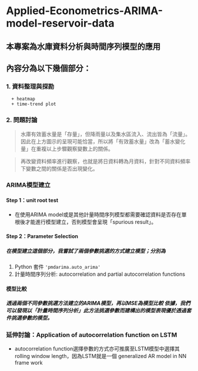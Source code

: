 # Applied-Econometrics-ARIMA-model-reservoir-data

## 本專案為水庫資料分析與時間序列模型的應用
## 內容分為以下幾個部分：

### 1. 資料整理與探勘
      + heatmap
      + time-trend plot
### 2.  問題討論
> 水庫有效蓄水量是「存量」，但降雨量以及集水區流入、流出皆為「流量」。因此在上方圖示的呈現可能恰當，所以將「有效蓄水量」改為「蓄水變化量」在重複以上步驟觀察變數上的關係。

> 再改變資料頻率進行觀察，也就是將日資料轉為月資料，針對不同資料頻率下變數之間的關係是否出現變化。

### ARIMA模型建立
#### Step 1：unit root test
* 在使用ARIMA model或是其他計量時間序列模型都需要確認資料是否存在單根後才能進行模型建立，否則模型會呈現「spurious result」。

#### Step 2：Parameter Selection
##### 在模型建立這個部分，我嘗試了兩個參數挑選的方式建立模型；分別為
1. Python 套件 `'pmdarima.auto_arima'`
2. 計量時間序列分析: autocorrelation and partial autocorrelation functions

#### 模型比較
##### 透過兩個不同參數挑選方法建立的ARIMA模型，再以MSE為模型比較 依據，我們可以發現以「計量時間序列分析」此方法挑選參數而建構出的模型表現優於透過套件挑選參數的模型。


### 延伸討論：Application of autocorrelation function on LSTM
* autocorrelation function選擇參數的方式亦可推廣至LSTM模型中選擇其rolling window length，因為LSTM就是一個 generalized AR model in NN frame work
